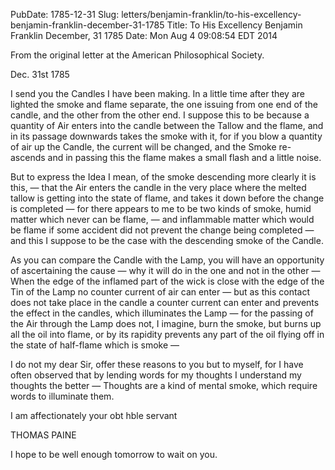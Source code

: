 PubDate: 1785-12-31
Slug: letters/benjamin-franklin/to-his-excellency-benjamin-franklin-december-31-1785
Title: To His Excellency Benjamin Franklin December, 31 1785
Date: Mon Aug  4 09:08:54 EDT 2014

   From the original letter at the American Philosophical Society.

   Dec. 31st 1785

   I send you the Candles I have been making. In a little time after they are
   lighted the smoke and flame separate, the one issuing from one end of the
   candle, and the other from the other end. I suppose this to be because a
   quantity of Air enters into the candle between the Tallow and the flame,
   and in its passage downwards takes the smoke with it, for if you blow a
   quantity of air up the Candle, the current will be changed, and the Smoke
   re-ascends and in passing this the flame makes a small flash and a little
   noise.

   But to express the Idea I mean, of the smoke descending more clearly it is
   this, &mdash; that the Air enters the candle in the very place 
   where the melted
   tallow is getting into the state of flame, and takes it down before the
   change is completed &mdash; for there appears to me to be two kinds of smoke,
   humid matter which never can be flame, &mdash; and inflammable matter 
   which would
   be flame if some accident did not prevent the change being 
   completed &mdash; and
   this I suppose to be the case with the descending smoke of the Candle.

   As you can compare the Candle with the Lamp, you will have an opportunity
   of ascertaining the cause &mdash; why it will do in the one 
   and not in the other &mdash; 
   When the edge of the inflamed part of the wick is close with the edge of
   the Tin of the Lamp no counter current of air can enter &mdash; but as this
   contact does not take place in the candle a counter current can enter and
   prevents the effect in the candles, which illuminates the Lamp 
   &mdash; for the
   passing of the Air through the Lamp does not, I imagine, burn the smoke,
   but burns up all the oil into flame, or by its rapidity prevents any part
   of the oil flying off in the state of half-flame which is smoke &mdash;

   I do not my dear Sir, offer these reasons to you but to myself, for I
   have often observed that by lending words for my thoughts I understand my
   thoughts the better &mdash; Thoughts are a kind of mental smoke, 
   which require words to illuminate them.

   I am affectionately your obt hble servant

   THOMAS PAINE

   I hope to be well enough tomorrow to wait on you.


